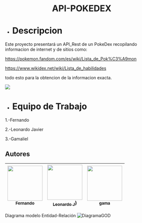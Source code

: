 <h1 align="center" zise=20> API-POKEDEX </h1>

* <h1 aling="center" zise=15> Descripcion </h1>

Este proyecto presentará un API_Rest de un PokeDex recopilando informacion de internet y de sitios como:

https://pokemon.fandom.com/es/wiki/Lista_de_Pok%C3%A9mon
    
https://www.wikidex.net/wiki/Lista_de_habilidades


todo esto para la obtencion de la informacion exacta.

<p align="left">
    <img src="https://img.shields.io/badge/STATUS-EN%20DESAROLLO-green">
</p>

* <h1 aling="center" zise=15> Equipo de Trabajo </h1>

1.-Fernando

2.-Leonardo Javier

3.-Gamaliel

## Autores

| [<img src="https://user-images.githubusercontent.com/98494893/196017797-b916792d-df1c-460e-b850-8cd9afdd3e10.png" width=115><br><sub>Fernando</sub>](https://github.com/Fernandodani) | [<img src="https://user-images.githubusercontent.com/98494893/196018278-e7007b9a-3f62-4282-897b-3d8b9bfcaa29.png" width=115><br><sub>Leonardo J</sub>](https://github.com/Max-500)) |  [<img src="https://user-images.githubusercontent.com/98494893/196018346-e55af929-ae56-4fa9-862f-75dbab155cb3.png" width=115><br><sub>gama</sub>](https://github.com/genesysaluralatam) |
| :---: | :---: | :---: |

Diagrama modelo Entidad-Relación
![DiagramaGOD](https://user-images.githubusercontent.com/98494893/196014426-30f19a61-8ebc-4fa5-b92b-48e906dc4d16.PNG)



